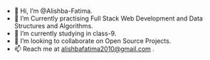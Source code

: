 - 👋 Hi, I’m @Alishba-Fatima.
- 👀 I’m Currently practising Full Stack Web Development and Data Structures and Algorithms.
- 🌱 I’m currently studying in class-9.
- 💞️ I’m looking to collaborate on Open Source Projects.
- 📫 Reach me at alishbafatima2010@gmail.com .

<!---
Alishba-Fatima/Alishba-Fatima is a ✨ special ✨ repository because its `README.md` (this file) appears on your GitHub profile.
You can click the Preview link to take a look at your changes.
--->
